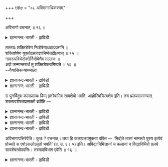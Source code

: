 +++
title = "०८ अविभागाधिकरणम्"

+++

अविभागो वचनात् ॥ १६ ॥  
<details><summary>ज्ञानानन्द-भारती - द्राविडी</summary>

अविबागो वसनात् ॥ १६ ॥
</details>

तल्लयः शक्तिशेषेण निःशेषेणाथवाऽऽत्मनि ॥  
शक्तिशेषेण युक्तोऽसावज्ञानिष्वेतदीक्षणात् ॥ १५ ॥  
नामरूपविभेदोक्तेर्निःशेषेणैव तल्लयः ॥  
अज्ञे जन्मान्तरार्थं तु शक्तिशेषत्वमिष्यते ॥ १६ ॥  
--वैयासिकन्यायमाला

<details><summary>ज्ञानानन्द-भारती - द्राविडी</summary>

परमात्माविल् अन्द लयम् ऎऩ्बदु सक्तियै मिच्चम् वैत्ता? अल्लदु
मिच्चमेयिल्लामला? सक्तियै मिच्चम् वैत्तु लयम् ऎऩ्बदु ताऩ् नियायम्,
अव्विदम् अक्ञाऩिगळिडत्तिल् पार्क्कप्पडुवदाल्।
</details>

<details><summary>ज्ञानानन्द-भारती - द्राविडी</summary>

नामरूबम् उडैबडुवदाग सॊल्वदाल् अन्द लयम् मिच्चमऩ्ऩियिल् ताऩ्। अक्ञाऩिगळ्
विषयत्तिलो मऱु जऩ्मम् ऎडुक्क वेण्डिय तऱ्काग सक्ति मिच्चमॆऩ्ऱु ऒप्पुक्
कॊळ्ळप्पडुगिऱदु।
</details>

स पुनर्विदुषः कलाप्रलयः किम् इतरेषामिव सावशेषो भवति, आहोस्विन्निरवशेष
इति। तत्र प्रलयसामान्यात् शक्त्यवशेषताप्रसक्तौ ब्रवीति —

<details><summary>ज्ञानानन्द-भारती - द्राविडी</summary>

(ञाऩिगळुक्कु मुक्तियिल् ऎल्ला कलैगळुम् लयमडैयुम्बोदु अदऩ् सक्ति
मिञ्जियिरुक्किऱदा अल्लदु सक्तियुडऩ् सेर्न्दु अडियोडु नासमा ऎऩ्ऱु
सन्देहम्। सुषुप्ति पिरळयङ्गळिलुम् अक्ञाऩिगळ् विषयत्तिलुम् सक्ति
मिञ्जियिरुप्पदाल् ञाऩिगळ् विषयत्तिलुम् अप्पडियेदाऩ् ऎऩ्ऱु पूर्वबक्षम्
मिञ्जिय सक्तियिऩ् मूलम् मऱुबडियुम् पिऱवि एऱ्पडुमाऩदाल् पिऱवि यिल्लाद
मुक्ति किडैयादु ऎऩ्बदु इवऩुडैय ऎण्णम्।
</details>

<details><summary>ज्ञानानन्द-भारती - द्राविडी</summary>

ञाऩत्ताल् नामरूबङ्गळ् अऴिन्दुबोवदाग सुरुदि कूऱुवदाल् सक्ति मीदमिल्लामल्
ऎल्लावऱ्ऱिऱ्कुम् नासमॆऩ्ऱु सित्तान्दम्। ञाऩत्ताल् अक्ञाऩम् नसिक्कुम्बोदु
अक्ञाऩत्तालेऱ्पट्ट कलैगळिऩ् सक्ति इरुक्क मुडियादु। अक्ञाऩिक्कु मऱुबिऱवि
ऎडुप्पदऱ्काग सक्ति मिञ्जियिरुक्किऱदु)।
</details>

<details><summary>ज्ञानानन्द-भारती - द्राविडी</summary>

अन्द वित्वाऩुडैय कलैगळिऩ् लयम् मऱ्ऱवर्गळुक्कुप्पोल मीदमुळ्ळदागवा अल्लदु
मीदिमे यिल्लाददागवा? ऎऩ्ऱाल्।
</details>

<details><summary>ज्ञानानन्द-भारती - द्राविडी</summary>

पूर्वबक्षम्: अङ्गु लयम् ऎऩ्बदु पॊदुवायि रुप्पदाल् सक्ति मीदिमिरुक्कुम्
तऩ्मै, ऎऩ्ऱु वरुम् पोदु सॊल्गिऱार्।
</details>

अविभागापत्तिरेवेति। कुतः ? वचनात्। तथा हि कलाप्रलयमुक्त्वा वक्ति —
‘भिद्येते तासां नामरूपे पुरुष इत्येवं प्रोच्यते स एषोऽकलोऽमृतो भवति’
(प्र. उ. ६। ५) इति। अविद्यानिमित्तानां च कलानां न विद्यानिमित्ते
प्रलये सावशेषत्वोपपत्तिः। तस्मादविभाग एवेति ॥ १६ ॥

<details><summary>ज्ञानानन्द-भारती - द्राविडी</summary>

सित्तान्दम् : पिरिविऩ्ऱि ताऩ् लयम् ऎऩ्ऱु एऩ्? वसऩत्तिऩाल् कलैगळिऩ्
लयत्तै सॊल्लिविट्टु "अवैगळुडैय पॆयर्, उरुवम् नसित्तुविडुगिऩ्ऱऩ,पुरुषऩ्
ऎऩ्ऱु इव्विदम् सॊल्लप्पडुगिऱदु। अन्द इवऩ् कलैयऱ्ऱवऩाय् मरणमऱ्ऱवऩाग
आगिऱाऩ्” (पिरच्ऩ।VI-५) ऎऩ्ऱु सॊल्गिऱार्। अवित्यैयै कारणमायुडैय
कलैगळुक्कु, वित्यैयिऩाल् एऱ्पडुम् लयत्तिल्, मीदमिरुक्कुम् तऩ्मैयुम्
नियायमागादु। आगैयाल् पिरिविऩ्मैदाऩ् ऎऩ्ऱु।
</details>

